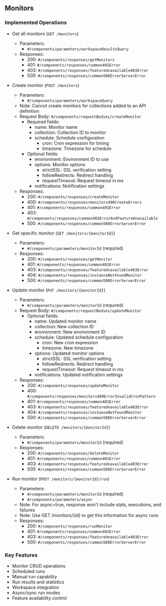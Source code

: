 ## Monitors

### Implemented Operations
- Get all monitors (`GET /monitors`)
  - Parameters:
    - `#/components/parameters/workspaceResultsQuery`
  - Responses:
    - 200: `#/components/responses/getMonitors`
    - 401: `#/components/responses/common401Error`
    - 403: `#/components/responses/featureUnavailable403Error`
    - 500: `#/components/responses/common500ErrorServerError`

- Create monitor (`POST /monitors`)
  - Parameters:
    - `#/components/parameters/workspaceQuery`
  - Note: Cannot create monitors for collections added to an API definition
  - Request Body: `#/components/requestBodies/createMonitor`
    - Required fields:
      - name: Monitor name
      - collection: Collection ID to monitor
      - schedule: Schedule configuration
        - cron: Cron expression for timing
        - timezone: Timezone for schedule
    - Optional fields:
      - environment: Environment ID to use
      - options: Monitor options
        - strictSSL: SSL verification setting
        - followRedirects: Redirect handling
        - requestTimeout: Request timeout in ms
      - notifications: Notification settings
  - Responses:
    - 200: `#/components/responses/createMonitor`
    - 400: `#/components/responses/monitors400CreateErrors`
    - 401: `#/components/responses/common401Error`
    - 403: `#/components/responses/common403ErrorAndFeatureUnavailable`
    - 500: `#/components/responses/common500ErrorServerError`

- Get specific monitor (`GET /monitors/{monitorId}`)
  - Parameters:
    - `#/components/parameters/monitorId` (required)
  - Responses:
    - 200: `#/components/responses/getMonitor`
    - 401: `#/components/responses/common401Error`
    - 403: `#/components/responses/featureUnavailable403Error`
    - 404: `#/components/responses/instanceNotFoundMonitor`
    - 500: `#/components/responses/common500ErrorServerError`

- Update monitor (`PUT /monitors/{monitorId}`)
  - Parameters:
    - `#/components/parameters/monitorId` (required)
  - Request Body: `#/components/requestBodies/updateMonitor`
    - Optional fields:
      - name: Updated monitor name
      - collection: New collection ID
      - environment: New environment ID
      - schedule: Updated schedule configuration
        - cron: New cron expression
        - timezone: New timezone
      - options: Updated monitor options
        - strictSSL: SSL verification setting
        - followRedirects: Redirect handling
        - requestTimeout: Request timeout in ms
      - notifications: Updated notification settings
  - Responses:
    - 200: `#/components/responses/updateMonitor`
    - 400: `#/components/responses/monitors400ErrorInvalidCronPattern`
    - 401: `#/components/responses/common401Error`
    - 403: `#/components/responses/featureUnavailable403Error`
    - 404: `#/components/responses/instanceNotFoundMonitor`
    - 500: `#/components/responses/common500ErrorServerError`

- Delete monitor (`DELETE /monitors/{monitorId}`)
  - Parameters:
    - `#/components/parameters/monitorId` (required)
  - Responses:
    - 200: `#/components/responses/deleteMonitor`
    - 401: `#/components/responses/common401Error`
    - 403: `#/components/responses/featureUnavailable403Error`
    - 500: `#/components/responses/common500ErrorServerError`

- Run monitor (`POST /monitors/{monitorId}/run`)
  - Parameters:
    - `#/components/parameters/monitorId` (required)
    - `#/components/parameters/async`
  - Note: For async=true, response won't include stats, executions, and failures
  - Note: Use GET /monitors/{id} to get this information for async runs
  - Responses:
    - 200: `#/components/responses/runMonitor`
    - 401: `#/components/responses/common401Error`
    - 403: `#/components/responses/featureUnavailable403Error`
    - 500: `#/components/responses/common500ErrorServerError`

### Key Features
- Monitor CRUD operations
- Scheduled runs
- Manual run capability
- Run results and statistics
- Workspace integration
- Async/sync run modes
- Feature availability control
